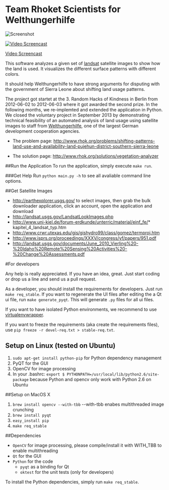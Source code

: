 # Team Rhoket Scientists for Welthungerhilfe

![Screenshot](http://jups.pegasus.uberspace.de/dropbox/vegetation-analyzer.jpg)

[![Video Screencast](http://jups.pegasus.uberspace.de/dropbox/screencast-preview.jpg)](http://youtu.be/ziEIVJqQO0k)

[Video Screencast](http://youtu.be/ziEIVJqQO0k)

This software analyzes a given set of [landsat](http://en.wikipedia.org/wiki/Landsat) satellite images to show how the land is used. It visualizes the different surface patterns with different colors.

It should help Welthungerhilfe to have strong arguments for disputing with the government of Sierra Leone about shifting land usage patterns.

The project got startet at the 3. Random Hacks of Kindness in Berlin from
2012-06-02 to 2012-06-03 where it got awarded the second prize. In the following months, we re-implemted and extended the application in Python. We closed the voluntary project in September 2013 by demonstrating technical feasibility of an automated analysis of land usage using satellite images to staff from [Welthungerhilfe](http://www.welthungerhilfe.de/), one of the largest German development cooperation agencies.

* The problem page: http://www.rhok.org/problems/shifting-patterns-land-use-and-availability-land-pujehun-district-southern-sierra-leone

* The solution page: http://www.rhok.org/solutions/vegetation-analyzer


##Run the Application
To run the application, simply execute `make run`.

###Get Help
Run `python main.py -h` to see all avaliable command line options.

##Get Satellite Images

* http://earthexplorer.usgs.gov/ to select images, then grab the bulk downloader application, click an account, open the application and download
* http://landsat.usgs.gov/LandsatLookImages.php
* http://www.uni-kiel.de/forum-erdkunde/unterric/material/einf_fe/* kapitel_4_landsat_typ.htm
* http://www.crwr.utexas.edu/gis/gishydro99/class/gomez/termproj.htm
* http://www.isprs.org/proceedings/XXXV/congress/yf/papers/951.pdf
* http://landsat.usgs.gov/documents/June_2010_Vierling%20-%20Idaho%20Remote%20Sensing%20Activities%20-%20Change%20Assessments.pdf


#For developers

Any help is really appreciated. If you have an idea, great. Just start coding
or drop us a line and send us a pull request.

As a developer, you should install the requirements for developers. Just run
`make req_stable`.
If you want to regenerate the UI files after editing the a Qt ui file, run
`make generate_pyqt`.
This will generate `.py` files for all ui files.

If you want to have isolated Python environments, we recommend to use [virtualenvwrapper](http://www.doughellmann.com/projects/virtualenvwrapper/).

If you want to freeze the requirements (aka create the requirements files), use `pip freeze -r devel-req.txt > stable-req.txt`.

## Setup on Linux (tested on Ubuntu)
1. `sudo apt-get install python-pip` for Python dependency management
1. PyQT for the GUI
1. OpenCV for image processing
1. In your .bashrc: `export $ PYTHONPATH=/usr/local/lib/python2.6/site-package`
because Python and opencv only work with Python 2.6 on Ubuntu


##Setup on MacOS X
1. `brew install opencv --with-tbb` --with-tbb enabes multithreaded image
crunching
1. `brew install pyqt`
1. `easy_install pip`
1. `make req_stable`


##Dependencies
* `OpenCV` for image processing, please compile/install it with WITH_TBB to enable multithreading
* `Qt` for the GUI
* `Python` for the code
	* `pyqt` as a binding for Qt
	* `oktest` for the unit tests (only for developers)

To install the Python dependencies, simply run `make req_stable`.
